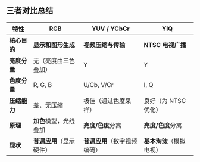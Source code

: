 ## 三者对比总结

|特性|RGB|YUV / YCbCr|YIQ|
|---|---|---|---|
|**核心目的**|**显示和图形生成**|**视频压缩与传输**|**NTSC 电视广播**|
|**亮度分量**|无（亮度由三色叠加）|Y|Y|
|**色度分量**|R, G, B|U/Cb, V/Cr|I, Q|
|**压缩能力**|差，无压缩|极佳（通过色度采样）|良好（为 NTSC 优化）|
|**原理**|**加色**模型，光线叠加|**亮度/色度**分离|**亮度/色度**分离|
|**现状**|**普遍应用**（显示硬件）|**普遍应用**（数字视频编码）|**基本淘汰**（模拟电视）|